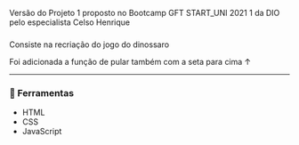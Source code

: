 Versão do Projeto 1 proposto no Bootcamp GFT START_UNI 2021 1 da DIO pelo especialista Celso Henrique
### 
Consiste na recriação do jogo do dinossaro

Foi adicionada a função de pular também com a seta para cima ↑

---

### 🚀 Ferramentas
- HTML
- CSS
- JavaScript
